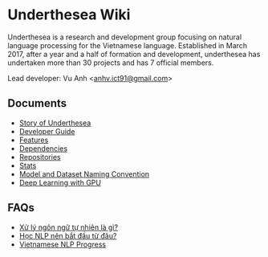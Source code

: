 # Underthesea Wiki

Underthesea is a research and development group focusing on natural language processing for the Vietnamese language. Established in March 2017, after a year and a half of formation and development, underthesea has undertaken more than 30 projects and has 7 official members.

Lead developer: Vu Anh <[anhv.ict91@gmail.com](mailto:anhv.ict91@gmail.com)>

## Documents

* [Story of Underthesea](https://github.com/undertheseanlp/underthesea/wiki/Câu-chuyện-của-underthesea)
* [Developer Guide](https://github.com/undertheseanlp/underthesea/wiki/Developer-Guide)
* [Features](https://github.com/undertheseanlp/underthesea/wiki/Features)
* [Dependencies](https://github.com/undertheseanlp/underthesea/wiki/Dependencies)
* [Repositories](https://github.com/undertheseanlp/underthesea/wiki/Repositories)
* [Stats](https://github.com/undertheseanlp/underthesea/wiki/Stats)
* [Model and Dataset Naming Convention](https://github.com/undertheseanlp/underthesea/wiki/Quy-t%E1%BA%AFc-%C4%91%E1%BA%B7t-t%C3%AAn-file-model-v%C3%A0-dataset)
* [Deep Learning with GPU](deep-learning-with-gpu)

## FAQs

* [Xử lý ngôn ngữ tự nhiên là gì?](https://drive.google.com/file/d/152-XDtZ8mi9wET4jyDV3kg8PLome_zXK/view?usp=sharing)
* [Học NLP nên bắt đầu từ đâu?](https://github.com/undertheseanlp/underthesea/wiki/Học-NLP-nên-bắt-đầu-từ-đâu%3F)
* [Vietnamese NLP Progress](https://github.com/undertheseanlp/NLP-Vietnamese-progress)